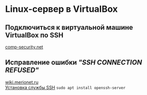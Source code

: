 # Linux-сервер в VirtualBox

## Подключиться к виртуальной машине VirtualBox по SSH

[comp-security.net](https://comp-security.net/%D0%BF%D0%BE%D0%B4%D0%BA%D0%BB%D1%8E%D1%87%D0%B8%D1%82%D1%8C%D1%81%D1%8F-%D0%BA-%D0%B2%D0%B8%D1%80%D1%82%D1%83%D0%B0%D0%BB%D1%8C%D0%BD%D0%BE%D0%B9-%D0%BC%D0%B0%D1%88%D0%B8%D0%BD%D0%B5-%D0%BF%D0%BE-ssh/)


## Исправление ошибки *"SSH CONNECTION REFUSED"*

[wiki.merionet.ru](https://wiki.merionet.ru/servernye-resheniya/76/kak-ispravit-oshibku-ssh-connection-refused/)  
[Установка службы SSH](https://unix.stackexchange.com/questions/520341/ssh-installed-but-i-get-the-error-failed-to-start-ssh-service-unit-ssh-service) `sudo apt install openssh-server
`